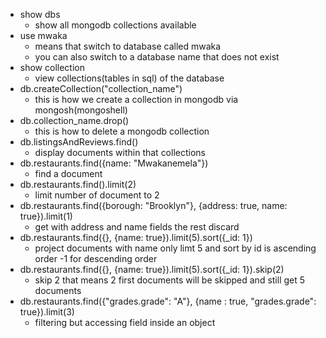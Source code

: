 - show dbs
   - show all mongodb collections available
- use mwaka
   - means that switch to database called mwaka
   - you can also switch to a database name that does not exist
- show collection
   - view collections(tables in sql) of the database
- db.createCollection("collection_name")
   - this is how we create a collection in mongodb via mongosh(mongoshell)
- db.collection_name.drop()
   - this is how to delete a mongodb collection
- db.listingsAndReviews.find()
   - display documents within that collections
- db.restaurants.find({name: "Mwakanemela"})
   - find a document
- db.restaurants.find().limit(2)
   - limit number of document to 2
- db.restaurants.find({borough: "Brooklyn"}, {address: true, name: true}).limit(1)
   - get with address and name fields the rest discard
- db.restaurants.find({}, {name: true}).limit(5).sort({_id: 1})
   - project documents with name only limt 5 and sort by id is ascending order -1 for descending order
- db.restaurants.find({}, {name: true}).limit(5).sort({_id: 1}).skip(2)
   - skip 2 that means 2 first documents will be skipped and still get 5 documents
- db.restaurants.find({"grades.grade": "A"}, {name : true, "grades.grade": true}).limit(3)
   - filtering but accessing field inside an object
